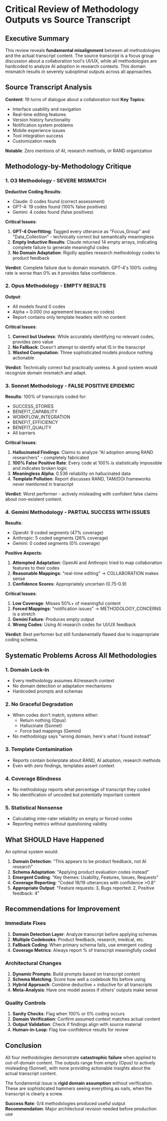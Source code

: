 # Critical Review of Methodology Outputs vs Source Transcript

## Executive Summary

This review reveals **fundamental misalignment** between all methodologies and the actual transcript content. The source transcript is a focus group discussion about a collaboration tool's UI/UX, while all methodologies are hardcoded to analyze AI adoption in research contexts. This domain mismatch results in severely suboptimal outputs across all approaches.

## Source Transcript Analysis

**Content**: 19 turns of dialogue about a collaboration tool
**Key Topics**:
- Interface usability and navigation
- Real-time editing features
- Version history functionality
- Notification system problems
- Mobile experience issues
- Tool integration success
- Customization needs

**Notable**: Zero mentions of AI, research methods, or RAND organization

## Methodology-by-Methodology Critique

### 1. O3 Methodology - SEVERE MISMATCH

**Deductive Coding Results**:
- Claude: 0 codes found (correct assessment)
- GPT-4: 19 codes found (100% false positives)
- Gemini: 4 codes found (false positives)

**Critical Issues**:
1. **GPT-4 Overfitting**: Tagged every utterance as "Focus_Group" and "Data_Collection" - technically correct but semantically meaningless
2. **Empty Inductive Results**: Claude returned 14 empty arrays, indicating complete failure to generate meaningful codes
3. **No Domain Adaptation**: Rigidly applies research methodology codes to product feedback

**Verdict**: Complete failure due to domain mismatch. GPT-4's 100% coding rate is worse than 0% as it provides false confidence.

### 2. Opus Methodology - EMPTY RESULTS

**Output**: 
- All models found 0 codes
- Alpha = 0.000 (no agreement because no codes)
- Report contains only template headers with no content

**Critical Issues**:
1. **Correct but Useless**: While accurately identifying no relevant codes, provides zero value
2. **No Fallback**: Doesn't attempt to identify what IS in the transcript
3. **Wasted Computation**: Three sophisticated models produce nothing actionable

**Verdict**: Technically correct but practically useless. A good system would recognize domain mismatch and adapt.

### 3. Sonnet Methodology - FALSE POSITIVE EPIDEMIC

**Results**: 100% of transcripts coded for:
- SUCCESS_STORIES
- BENEFIT_CAPABILITY
- WORKFLOW_INTEGRATION
- BENEFIT_EFFICIENCY
- BENEFIT_QUALITY
- All barriers

**Critical Issues**:
1. **Hallucinated Findings**: Claims to analyze "AI adoption among RAND researchers" - completely fabricated
2. **100% False Positive Rate**: Every code at 100% is statistically impossible and indicates broken logic
3. **Meaningless Alpha**: 0.536 reliability on hallucinated data
4. **Template Pollution**: Report discusses RAND, TAM/DOI frameworks never mentioned in transcript

**Verdict**: Worst performer - actively misleading with confident false claims about non-existent content.

### 4. Gemini Methodology - PARTIAL SUCCESS WITH ISSUES

**Results**:
- OpenAI: 9 coded segments (47% coverage)
- Anthropic: 5 coded segments (26% coverage)  
- Gemini: 0 coded segments (0% coverage)

**Positive Aspects**:
1. **Attempted Adaptation**: OpenAI and Anthropic tried to map collaboration features to their codes
2. **Reasonable Mappings**: "real-time editing" → COLLABORATION makes sense
3. **Confidence Scores**: Appropriately uncertain (0.75-0.9)

**Critical Issues**:
1. **Low Coverage**: Misses 50%+ of meaningful content
2. **Forced Mappings**: "notification issues" → METHODOLOGY_CONCERNS is a stretch
3. **Gemini Failure**: Produces empty output
4. **Wrong Codes**: Using AI research codes for UI/UX feedback

**Verdict**: Best performer but still fundamentally flawed due to inappropriate coding schema.

## Systematic Problems Across All Methodologies

### 1. Domain Lock-In
- Every methodology assumes AI/research context
- No domain detection or adaptation mechanisms
- Hardcoded prompts and schemas

### 2. No Graceful Degradation
- When codes don't match, systems either:
  - Return nothing (Opus)
  - Hallucinate (Sonnet)
  - Force bad mappings (Gemini)
- No methodology says "wrong domain, here's what I found instead"

### 3. Template Contamination
- Reports contain boilerplate about RAND, AI adoption, research methods
- Even with zero findings, templates assert context

### 4. Coverage Blindness
- No methodology reports what percentage of transcript they coded
- No identification of uncoded but potentially important content

### 5. Statistical Nonsense
- Calculating inter-rater reliability on empty or forced codes
- Reporting metrics without questioning validity

## What SHOULD Have Happened

An optimal system would:

1. **Domain Detection**: "This appears to be product feedback, not AI research"
2. **Schema Adaptation**: "Applying product evaluation codes instead"
3. **Emergent Coding**: "Key themes: Usability, Features, Issues, Requests"
4. **Coverage Reporting**: "Coded 18/19 utterances with confidence >0.8"
5. **Appropriate Output**: "Feature requests: 3, Bugs reported: 2, Positive feedback: 4"

## Recommendations for Improvement

### Immediate Fixes
1. **Domain Detection Layer**: Analyze transcript before applying schemas
2. **Multiple Codebooks**: Product feedback, research, medical, etc.
3. **Fallback Coding**: When primary schema fails, use emergent coding
4. **Coverage Metrics**: Always report % of transcript meaningfully coded

### Architectural Changes
1. **Dynamic Prompts**: Build prompts based on transcript content
2. **Schema Matching**: Score how well a codebook fits before using
3. **Hybrid Approach**: Combine deductive + inductive for all transcripts
4. **Meta-Analysis**: Have one model assess if others' outputs make sense

### Quality Controls
1. **Sanity Checks**: Flag when 100% or 0% coding occurs
2. **Domain Verification**: Confirm assumed context matches actual content
3. **Output Validation**: Check if findings align with source material
4. **Human-in-Loop**: Flag low-confidence results for review

## Conclusion

All four methodologies demonstrate **catastrophic failure** when applied to out-of-domain content. The outputs range from empty (Opus) to actively misleading (Sonnet), with none providing actionable insights about the actual transcript content.

The fundamental issue is **rigid domain assumption** without verification. These are sophisticated hammers seeing everything as nails, when the transcript is clearly a screw.

**Success Rate**: 0/4 methodologies produced useful output
**Recommendation**: Major architectural revision needed before production use